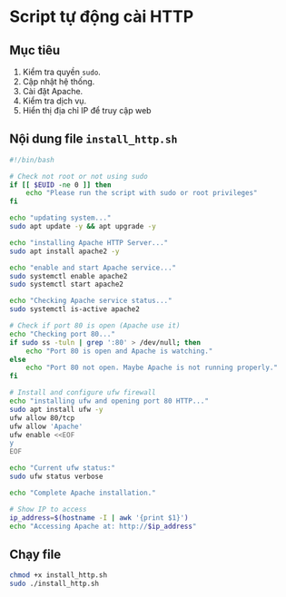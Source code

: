 # Script tự động cài HTTP

## Mục tiêu

1. Kiểm tra quyền `sudo`.
2. Cập nhật hệ thống.
3. Cài đặt Apache.
4. Kiểm tra dịch vụ.
5. Hiển thị địa chỉ IP để truy cập web

## Nội dung file `install_http.sh`

```bash
#!/bin/bash

# Check not root or not using sudo
if [[ $EUID -ne 0 ]] then
    echo "Please run the script with sudo or root privileges"
fi

echo "updating system..."
sudo apt update -y && apt upgrade -y

echo "installing Apache HTTP Server..."
sudo apt install apache2 -y

echo "enable and start Apache service..."
sudo systemctl enable apache2
sudo systemctl start apache2

echo "Checking Apache service status..."
sudo systemctl is-active apache2

# Check if port 80 is open (Apache use it)
echo "Checking port 80..."
if sudo ss -tuln | grep ':80' > /dev/null; then
    echo "Port 80 is open and Apache is watching."
else
    echo "Port 80 not open. Maybe Apache is not running properly."
fi

# Install and configure ufw firewall
echo "installing ufw and opening port 80 HTTP..."
sudo apt install ufw -y
ufw allow 80/tcp
ufw allow 'Apache'
ufw enable <<EOF
y
EOF

echo "Current ufw status:"
sudo ufw status verbose

echo "Complete Apache installation."

# Show IP to access
ip_address=$(hostname -I | awk '{print $1}')
echo "Accessing Apache at: http://$ip_address"
```

## Chạy file

```bash
chmod +x install_http.sh
sudo ./install_http.sh
```
